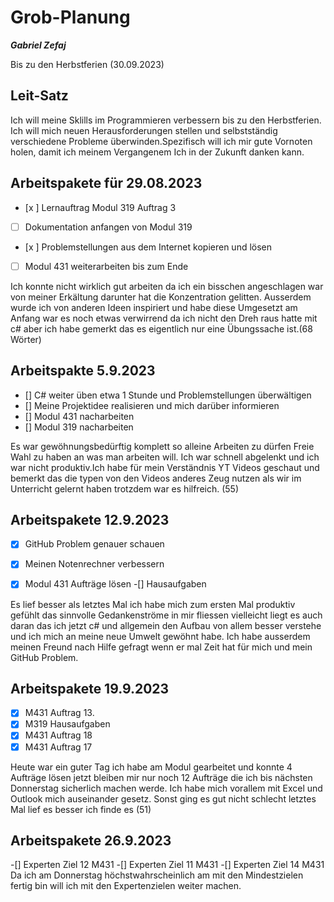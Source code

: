 # Grob-Planung

***Gabriel Zefaj***

Bis zu den Herbstferien (30.09.2023)

## Leit-Satz

Ich will meine Sklills im Programmieren verbessern bis zu den Herbstferien. Ich will mich neuen Herausforderungen stellen und selbstständig verschiedene Probleme überwinden.Spezifisch will ich mir gute Vornoten holen, damit ich meinem Vergangenem Ich in der Zukunft danken kann.

## Arbeitspakete für 29.08.2023




- [x ] Lernauftrag Modul 319 Auftrag 3
- [ ] Dokumentation anfangen von Modul 319
- [x ] Problemstellungen aus dem Internet kopieren und lösen 
- [ ] Modul 431 weiterarbeiten bis zum Ende

Ich konnte nicht wirklich gut arbeiten da ich ein bisschen angeschlagen war von meiner Erkältung darunter hat die Konzentration gelitten.
Ausserdem wurde ich von anderen Ideen inspiriert und habe diese Umgesetzt am Anfang war es noch etwas verwirrend da ich nicht den Dreh raus hatte mit c# aber ich habe gemerkt das es eigentlich nur eine Übungssache ist.(68 Wörter)

## Arbeitspakte 5.9.2023

- [] C# weiter üben etwa 1 Stunde und Problemstellungen überwältigen
- [] Meine Projektidee realisieren und mich darüber informieren
- [] Modul 431 nacharbeiten
- [] Modul 319 nacharbeiten

Es war gewöhnungsbedürftig komplett so alleine Arbeiten zu dürfen Freie Wahl zu haben an was man arbeiten will. Ich war schnell abgelenkt und ich war nicht produktiv.Ich habe für mein Verständnis YT Videos geschaut und bemerkt das die typen von den Videos anderes Zeug nutzen als wir im Unterricht gelernt haben trotzdem war es hilfreich. (55)

## Arbeitspakete 12.9.2023

-[x] GitHub Problem genauer schauen 
-[x] Meinen Notenrechner verbessern 
-[x] Modul 431 Aufträge lösen
-[] Hausaufgaben


Es lief besser als letztes Mal ich habe mich zum ersten Mal produktiv gefühlt das sinnvolle Gedankenströme in mir fliessen vielleicht liegt es auch daran das ich jetzt c# und allgemein den Aufbau von allem besser verstehe und ich mich an meine neue Umwelt gewöhnt habe. Ich habe ausserdem meinen Freund nach Hilfe gefragt wenn er mal Zeit hat für mich und mein GitHub Problem.

## Arbeitspakete 19.9.2023

-[x] M431 Auftrag 13.
-[x] M319 Hausaufgaben
-[x] M431 Auftrag 18
-[x] M431 Auftrag 17

Heute war ein guter Tag ich habe am Modul gearbeitet und konnte 4 Aufträge lösen jetzt bleiben mir nur noch 12 Aufträge die ich bis nächsten Donnerstag sicherlich machen werde. Ich habe mich vorallem mit Excel und Outlook mich auseinander gesetz. Sonst ging es gut nicht schlecht letztes Mal lief es besser ich finde es (51)


## Arbeitspakete 26.9.2023 
-[] Experten Ziel 12 M431
-[] Experten Ziel 11 M431
-[] Experten Ziel 14 M431
Da ich am Donnerstag höchstwahrscheinlich am mit den Mindestzielen fertig bin will ich mit den Expertenzielen weiter machen.





